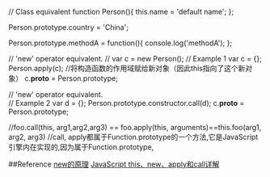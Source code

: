 // Class equivalent
function Person(){
	this.name = 'default name';
};

Person.prototype.country = 'China';

Person.prototype.methodA = function(){
	console.log('methodA');
};

// 'new' operator equivalent. 
// var c = new Person();
// Example 1
var c = {};
Person.apply(c); //将构造函数的作用域赋给新对象（因此this指向了这个新对象）
c.__proto__ = Person.prototype;

// 'new' operator equivalent.  
// Example 2
var d = {};
Person.prototype.constructor.call(d);
c.__proto__ = Person.prototype;

//foo.call(this, arg1,arg2,arg3) == foo.apply(this, arguments)==this.foo(arg1, arg2, arg3)
//call, apply都属于Function.prototype的一个方法,它是JavaScript引擎内在实现的,因为属于Function.prototype,


##Reference
[new的原理](http://www.cnblogs.com/purediy/archive/2012/09/12/2682490.html)
[JavaScript this、new、apply和call详解](http://www.cnblogs.com/sharpxiajun/p/4148932.html)
